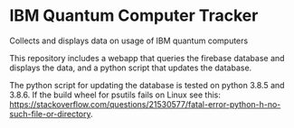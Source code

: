 # IBM Quantum Computer Tracker
  Collects and displays data on usage of IBM quantum computers
  
  This repository includes a webapp that queries the firebase database and displays the data, and a python script that updates the database.
  
  The python script for updating the database is tested on python 3.8.5 and 3.8.6. If the build wheel for psutils fails on Linux see this: https://stackoverflow.com/questions/21530577/fatal-error-python-h-no-such-file-or-directory.
